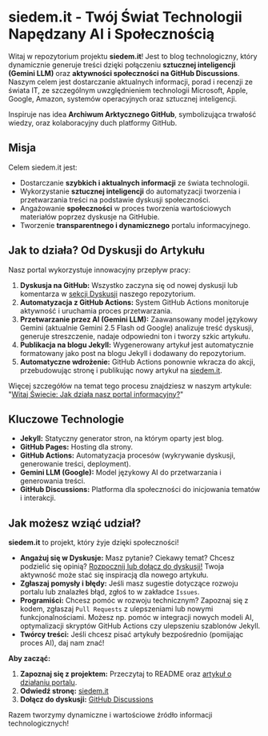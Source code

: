 # siedem.it - Twój Świat Technologii Napędzany AI i Społecznością

Witaj w repozytorium projektu **siedem.it**! Jest to blog technologiczny, który dynamicznie generuje treści dzięki połączeniu **sztucznej inteligencji (Gemini LLM)** oraz **aktywności społeczności na GitHub Discussions**. Naszym celem jest dostarczanie aktualnych informacji, porad i recenzji ze świata IT, ze szczególnym uwzględnieniem technologii Microsoft, Apple, Google, Amazon, systemów operacyjnych oraz sztucznej inteligencji.

Inspiruje nas idea **Archiwum Arktycznego GitHub**, symbolizująca trwałość wiedzy, oraz kolaboracyjny duch platformy GitHub.

## Misja

Celem siedem.it jest:
*   Dostarczanie **szybkich i aktualnych informacji** ze świata technologii.
*   Wykorzystanie **sztucznej inteligencji** do automatyzacji tworzenia i przetwarzania treści na podstawie dyskusji społeczności.
*   Angażowanie **społeczności** w proces tworzenia wartościowych materiałów poprzez dyskusje na GitHubie.
*   Tworzenie **transparentnego i dynamicznego** portalu informacyjnego.

## Jak to działa? Od Dyskusji do Artykułu

Nasz portal wykorzystuje innowacyjny przepływ pracy:

1.  **Dyskusja na GitHub:** Wszystko zaczyna się od nowej dyskusji lub komentarza w [sekcji Dyskusji](https://github.com/maracuyan/siedem.it/discussions) naszego repozytorium.
2.  **Automatyzacja z GitHub Actions:** System GitHub Actions monitoruje aktywność i uruchamia proces przetwarzania.
3.  **Przetwarzanie przez AI (Gemini LLM):** Zaawansowany model językowy Gemini (aktualnie Gemini 2.5 Flash od Google) analizuje treść dyskusji, generuje streszczenie, nadaje odpowiedni ton i tworzy szkic artykułu.
4.  **Publikacja na blogu Jekyll:** Wygenerowany artykuł jest automatycznie formatowany jako post na blogu Jekyll i dodawany do repozytorium.
5.  **Automatyczne wdrożenie:** GitHub Actions ponownie wkracza do akcji, przebudowując stronę i publikując nowy artykuł na [siedem.it](https://maracuyan.github.io/siedem.it).

Więcej szczegółów na temat tego procesu znajdziesz w naszym artykule: "[Witaj Świecie: Jak działa nasz portal informacyjny?](https://maracuyan.github.io/siedem.it/wiadomosci/Witaj-%C5%9Awiecie-Jak-dzia%C5%82a-nasz-portal-informacyjny)"

## Kluczowe Technologie

*   **Jekyll:** Statyczny generator stron, na którym oparty jest blog.
*   **GitHub Pages:** Hosting dla strony.
*   **GitHub Actions:** Automatyzacja procesów (wykrywanie dyskusji, generowanie treści, deployment).
*   **Gemini LLM (Google):** Model językowy AI do przetwarzania i generowania treści.
*   **GitHub Discussions:** Platforma dla społeczności do inicjowania tematów i interakcji.

## Jak możesz wziąć udział?

**siedem.it** to projekt, który żyje dzięki społeczności!

*   **Angażuj się w Dyskusje:** Masz pytanie? Ciekawy temat? Chcesz podzielić się opinią? [Rozpocznij lub dołącz do dyskusji!](https://github.com/maracuyan/siedem.it/discussions) Twoja aktywność może stać się inspiracją dla nowego artykułu.
*   **Zgłaszaj pomysły i błędy:** Jeśli masz sugestie dotyczące rozwoju portalu lub znalazłeś błąd, zgłoś to w zakładce `Issues`.
*   **Programiści:** Chcesz pomóc w rozwoju technicznym? Zapoznaj się z kodem, zgłaszaj `Pull Requests` z ulepszeniami lub nowymi funkcjonalnościami. Możesz np. pomóc w integracji nowych modeli AI, optymalizacji skryptów GitHub Actions czy ulepszeniu szablonów Jekyll.
*   **Twórcy treści:** Jeśli chcesz pisać artykuły bezpośrednio (pomijając proces AI), daj nam znać!

**Aby zacząć:**

1.  **Zapoznaj się z projektem:** Przeczytaj to README oraz [artykuł o działaniu portalu](https://maracuyan.github.io/siedem.it/wiadomosci/Witaj-%C5%9Awiecie-Jak-dzia%C5%82a-nasz-portal-informacyjny).
2.  **Odwiedź stronę:** [siedem.it](https://maracuyan.github.io/siedem.it)
3.  **Dołącz do dyskusji:** [GitHub Discussions](https://github.com/maracuyan/siedem.it/discussions)

Razem tworzymy dynamiczne i wartościowe źródło informacji technologicznych!

